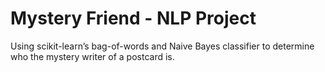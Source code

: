 # Mystery Friend - NLP Project
Using scikit-learn’s bag-of-words and Naive Bayes classifier to determine who the mystery writer of a postcard is.

